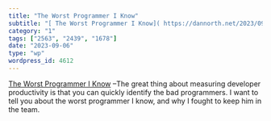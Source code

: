 ```yaml
---
title: "The Worst Programmer I Know"
subtitle: "[ The Worst Programmer I Know]( https://dannorth.net/2023/09/02/the-worst-programmer/?utm_source=cha..."
category: "1"
tags: ["2563", "2439", "1678"]
date: "2023-09-06"
type: "wp"
wordpress_id: 4612
---
```

[ The Worst Programmer I Know]( https://dannorth.net/2023/09/02/the-worst-programmer/?utm_source=changelog-news) –The great thing about measuring developer productivity is that you can quickly identify the bad programmers. I want to tell you about the worst programmer I know, and why I fought to keep him in the team.